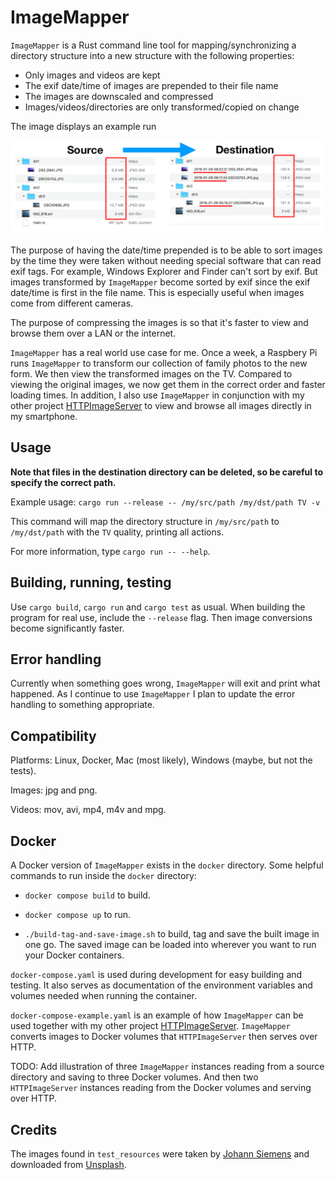 
# ImageMapper

`ImageMapper` is a Rust command line tool for mapping/synchronizing a directory structure into a new structure with the following properties:

- Only images and videos are kept
- The exif date/time of images are prepended to their file name
- The images are downscaled and compressed
- Images/videos/directories are only transformed/copied on change

The image displays an example run

![](Example.png)

The purpose of having the date/time prepended is to be able to sort images by the time they were taken without needing special software that can read exif tags. For example, Windows Explorer and Finder can't sort by exif. But images transformed by `ImageMapper` become sorted by exif since the exif date/time is first in the file name. This is especially useful when images come from different cameras.

The purpose of compressing the images is so that it's faster to view and browse them over a LAN or the internet.

`ImageMapper` has a real world use case for me. Once a week, a Raspbery Pi runs `ImageMapper` to transform our collection of family photos to the new form. We then view the transformed images on the TV. Compared to viewing the original images, we now get them in the correct order and faster loading times. In addition, I also use `ImageMapper` in conjunction with my other project [HTTPImageServer](https://github.com/osklunds/HTTPImageServer) to view and browse all images directly in my smartphone.

## Usage

**Note that files in the destination directory can be deleted, so be careful to specify the correct path.**

Example usage: `cargo run --release -- /my/src/path /my/dst/path TV -v`

This command will map the directory structure in `/my/src/path` to `/my/dst/path` with the `TV` quality, printing all actions.

For more information, type `cargo run -- --help`.

## Building, running, testing

Use `cargo build`, `cargo run` and `cargo test` as usual. When building the program for real use, include the `--release` flag. Then image conversions become significantly faster.

## Error handling

Currently when something goes wrong, `ImageMapper` will exit and print what happened. As I continue to use `ImageMapper` I plan to update the error handling to something appropriate.

## Compatibility

Platforms: Linux, Docker, Mac (most likely), Windows (maybe, but not the tests).

Images: jpg and png.

Videos: mov, avi, mp4, m4v and mpg.

## Docker

A Docker version of `ImageMapper` exists in the `docker` directory. Some helpful commands to run inside the `docker` directory:

- `docker compose build` to build.

- `docker compose up` to run.

- `./build-tag-and-save-image.sh` to build, tag and save the built image in one go. The saved image can be loaded into wherever you want to run your Docker containers.

`docker-compose.yaml` is used during development for easy building and testing. It also serves as documentation of the environment variables and volumes needed when running the container.

`docker-compose-example.yaml` is an example of how `ImageMapper` can be used together with my other project [HTTPImageServer](https://github.com/osklunds/HTTPImageServer). `ImageMapper` converts images to Docker volumes that `HTTPImageServer` then serves over HTTP.

TODO: Add illustration of three `ImageMapper` instances reading from a source directory and saving to three Docker volumes. And then two `HTTPImageServer` instances reading from the Docker volumes and serving over HTTP.

## Credits

The images found in `test_resources` were taken by [Johann Siemens](https://unsplash.com/@johannsiemens?utm_source=unsplash&utm_medium=referral&utm_content=creditCopyText) and downloaded from [Unsplash](https://unsplash.com/search/photos/tree?utm_source=unsplash&utm_medium=referral&utm_content=creditCopyText).

